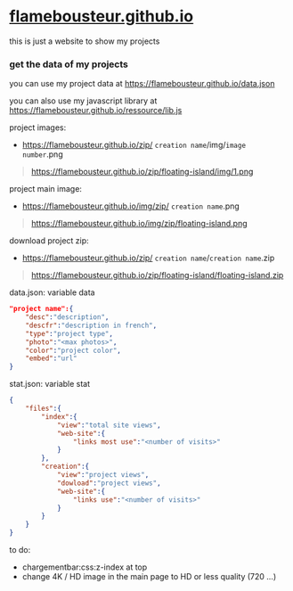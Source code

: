 # [flamebousteur.github.io](https://flamebousteur.github.io)

this is just a website to show my projects

### get the data of my projects
you can use my project data at https://flamebousteur.github.io/data.json

you can also use my javascript library at https://flamebousteur.github.io/ressource/lib.js


project images:
- https://flamebousteur.github.io/zip/ `creation name`/img/`image number`.png
> https://flamebousteur.github.io/zip/floating-island/img/1.png

project main image:
- https://flamebousteur.github.io/img/zip/ `creation name`.png
> https://flamebousteur.github.io/img/zip/floating-island.png

download project zip:
- https://flamebousteur.github.io/zip/ `creation name`/`creation name`.zip
> https://flamebousteur.github.io/zip/floating-island/floating-island.zip

data.json: variable data
```json
"project name":{
    "desc":"description",
    "descfr":"description in french",
    "type":"project type",
    "photo":"<max photos>",
    "color":"project color",
    "embed":"url"
}
```

stat.json: variable stat
```json
{
    "files":{
        "index":{
            "view":"total site views",
            "web-site":{
                "links most use":"<number of visits>"
            }
        },
        "creation":{
            "view":"project views",
            "dowload":"project views",
            "web-site":{
                "links use":"<number of visits>"
            }
        }
    }
}
```

to do:
- chargementbar:css:z-index at top
- change 4K / HD image in the main page to HD or less quality (720 ...)

